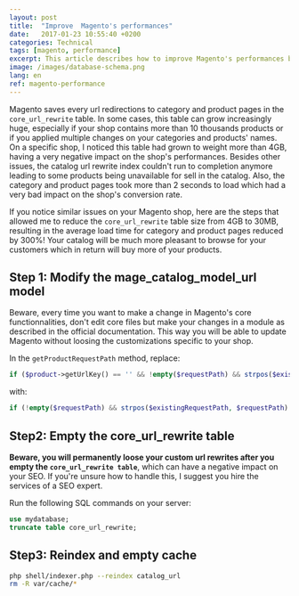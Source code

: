 ```yaml
---
layout: post
title:  "Improve  Magento's performances"
date:   2017-01-23 10:55:40 +0200
categories: Technical
tags: [magento, performance]
excerpt: This article describes how to improve Magento's performances by optimizing the core_url_rewrite table.
image: /images/database-schema.png
lang: en
ref: magento-performance
---
```


Magento saves every url redirections to category and product pages in the `core_url_rewrite` table.
In some cases, this table can grow increasingly huge, especially if your shop contains more than 10 thousands products or if you applied multiple changes on your categories and products' names.
On a specific shop, I noticed this table had grown to weight more than 4GB, having a very negative impact on the shop's performances.
Besides other issues, the catalog url rewrite index couldn't run to completion anymore leading to some products being unavailable for sell in the catalog.
Also, the category and product pages took more than 2 seconds to load which had a very bad impact on the shop's conversion rate.

If you notice similar issues on your Magento shop, here are the steps that allowed me to reduce the `core_url_rewrite` table size from 4GB to 30MB, resulting in the average load time for category and product pages reduced by 300%!
Your catalog will be much more pleasant to browse for your customers which in return will buy more of your products.

Step 1: Modify the mage_catalog_model_url model
-----------------------------------------------

Beware, every time you want to make a change in Magento's core functionnalities, don't edit core files but make your changes in a module as described in the official documentation.
This way you will be able to update Magento without loosing the customizations specific to your shop.

In the `getProductRequestPath` method, replace:

```php
if ($product->getUrlKey() == '' && !empty($requestPath) && strpos($existingRequestPath, $requestPath) === 0 )
```

with:

```php
if (!empty($requestPath) && strpos($existingRequestPath, $requestPath) === 0 )
```

Step2: Empty the core_url_rewrite table
---------------------------------------

**Beware, you will permanently loose your custom url rewrites after you empty the `core_url_rewrite table`**, which can have a negative impact on your SEO.
If you're unsure how to handle this, I suggest you hire the services of a SEO expert.

Run the following SQL commands on your server:

```sql
use mydatabase;
truncate table core_url_rewrite;
```

Step3: Reindex and empty cache
------------------------------

```bash
php shell/indexer.php --reindex catalog_url
rm -R var/cache/*
```